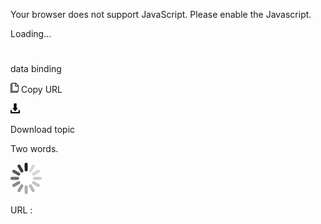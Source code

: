 Your browser does not support JavaScript. Please enable the Javascript.

Loading...

# 

data binding

![Copy URL](media/data-binding/Copy.png)
Copy URL

![Download](media/data-binding/Download.png)

Download topic

Two words. 

![In progress](media/data-binding/activity-large.gif)

URL :
